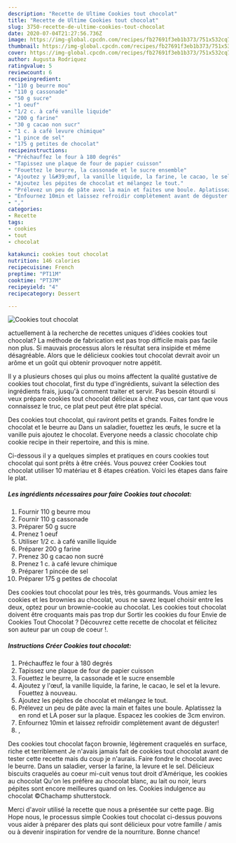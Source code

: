 ```yaml
---
description: "Recette de Ultime Cookies tout chocolat"
title: "Recette de Ultime Cookies tout chocolat"
slug: 3750-recette-de-ultime-cookies-tout-chocolat
date: 2020-07-04T21:27:56.736Z
image: https://img-global.cpcdn.com/recipes/fb27691f3eb1b373/751x532cq70/cookies-tout-chocolat-photo-principale-de-la-recette.jpg
thumbnail: https://img-global.cpcdn.com/recipes/fb27691f3eb1b373/751x532cq70/cookies-tout-chocolat-photo-principale-de-la-recette.jpg
cover: https://img-global.cpcdn.com/recipes/fb27691f3eb1b373/751x532cq70/cookies-tout-chocolat-photo-principale-de-la-recette.jpg
author: Augusta Rodriquez
ratingvalue: 5
reviewcount: 6
recipeingredient:
- "110 g beurre mou"
- "110 g cassonade"
- "50 g sucre"
- "1 oeuf"
- "1/2 c. à café vanille liquide"
- "200 g farine"
- "30 g cacao non sucr"
- "1 c. à café levure chimique"
- "1 pince de sel"
- "175 g petites de chocolat"
recipeinstructions:
- "Préchauffez le four à 180 degrés"
- "Tapissez une plaque de four de papier cuisson"
- "Fouettez le beurre, la cassonade et le sucre ensemble"
- "Ajoutez y l&#39;œuf, la vanille liquide, la farine, le cacao, le sel et la levure. Fouettez à nouveau."
- "Ajoutez les pépites de chocolat et mélangez le tout."
- "Prélevez un peu de pâte avec la main et faites une boule. Aplatissez la en rond et LA poser sur la plaque. Espacez les cookies de 3cm environ."
- "Enfournez 10min et laissez refroidir complètement avant de déguster!"
- ","
categories:
- Recette
tags:
- cookies
- tout
- chocolat

katakunci: cookies tout chocolat 
nutrition: 146 calories
recipecuisine: French
preptime: "PT11M"
cooktime: "PT37M"
recipeyield: "4"
recipecategory: Dessert

---
```



![Cookies tout chocolat](https://img-global.cpcdn.com/recipes/fb27691f3eb1b373/751x532cq70/cookies-tout-chocolat-photo-principale-de-la-recette.jpg)

actuellement à la recherche de recettes uniques d'idées cookies tout chocolat? La méthode de fabrication est pas trop difficile mais pas facile non plus. Si mauvais processus alors le résultat sera insipide et même désagréable. Alors que le délicieux cookies tout chocolat devrait avoir un arôme et un goût qui obtenir provoquer notre appétit.

Il y a plusieurs choses qui plus ou moins affectent la qualité gustative de cookies tout chocolat, first du type d'ingrédients, suivant la sélection des ingrédients frais, jusqu'à comment traiter et servir. Pas besoin étourdi si veux prépare cookies tout chocolat délicieux à chez vous, car tant que vous connaissez le truc, ce plat peut peut être plat spécial.

Des cookies tout chocolat, qui raviront petits et grands. Faites fondre le chocolat et le beurre au Dans un saladier, fouettez les œufs, le sucre et la vanille puis ajoutez le chocolat. Everyone needs a classic chocolate chip cookie recipe in their repertoire, and this is mine.


Ci-dessous il y a quelques simples et pratiques en cours cookies tout chocolat qui sont prêts à être créés. Vous pouvez créer Cookies tout chocolat utiliser 10 matériau et 8 étapes création. Voici les étapes dans faire le plat.

<!--inarticleads1-->

##### Les ingrédients nécessaires pour faire Cookies tout chocolat:

1. Fournir 110 g beurre mou
1. Fournir 110 g cassonade
1. Préparer 50 g sucre
1. Prenez 1 oeuf
1. Utiliser 1/2 c. à café vanille liquide
1. Préparer 200 g farine
1. Prenez 30 g cacao non sucré
1. Prenez 1 c. à café levure chimique
1. Préparer 1 pincée de sel
1. Préparer 175 g petites de chocolat


Des cookies tout chocolat pour les très, très gourmands. Vous amiez les cookies et les brownies au chocolat, vous ne savez lequel choisir entre les deux, optez pour un brownie-cookie au chocolat. Les cookies tout chocolat doivent être croquants mais pas trop dur Sortir les cookies du four Envie de Cookies Tout Chocolat ? Découvrez cette recette de chocolat et félicitez son auteur par un coup de coeur !. 

<!--inarticleads2-->

##### Instructions Créer Cookies tout chocolat:

1. Préchauffez le four à 180 degrés
1. Tapissez une plaque de four de papier cuisson
1. Fouettez le beurre, la cassonade et le sucre ensemble
1. Ajoutez y l&#39;œuf, la vanille liquide, la farine, le cacao, le sel et la levure. Fouettez à nouveau.
1. Ajoutez les pépites de chocolat et mélangez le tout.
1. Prélevez un peu de pâte avec la main et faites une boule. Aplatissez la en rond et LA poser sur la plaque. Espacez les cookies de 3cm environ.
1. Enfournez 10min et laissez refroidir complètement avant de déguster!
1. ,


Des cookies tout chocolat façon brownie, légèrement craquelés en surface, riche et terriblement Je n&#39;avais jamais fait de cookies tout chocolat avant de tester cette recette mais du coup je n&#39;aurais. Faire fondre le chocolat avec le beurre. Dans un saladier, verser la farine, la levure et le sel. Délicieux biscuits craquelés au coeur mi-cuit venus tout droit d&#39;Amérique, les cookies au chocolat Qu&#39;on les préfère au chocolat blanc, au lait ou noir, leurs pépites sont encore meilleures quand on les. Cookies indulgence au chocolat ©Chachamp shutterstock. 


Merci d'avoir utilisé la recette que nous a présentée sur cette page. Big Hope nous, le processus simple Cookies tout chocolat ci-dessus pouvons vous aider à préparer des plats qui sont délicieux pour votre famille / amis ou à devenir inspiration for vendre de la nourriture. Bonne chance!
